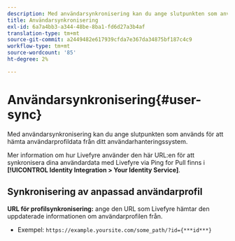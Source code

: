 ```yaml
---
description: Med användarsynkronisering kan du ange slutpunkten som används för att hämta användarprofildata från ditt användarhanteringssystem.
title: Användarsynkronisering
exl-id: 6a7a4bb3-a344-48be-8ba1-fd6d27a3b4af
translation-type: tm+mt
source-git-commit: a2449482e617939cfda7e367da34875bf187c4c9
workflow-type: tm+mt
source-wordcount: '85'
ht-degree: 2%

---
```


# Användarsynkronisering{#user-sync}

Med användarsynkronisering kan du ange slutpunkten som används för att hämta användarprofildata från ditt användarhanteringssystem.

Mer information om hur Livefyre använder den här URL:en för att synkronisera dina användardata med Livefyre via Ping for Pull finns i **[!UICONTROL Identity Integration > Your Identity Service]**.

## Synkronisering av anpassad användarprofil

**URL för profilsynkronisering:** ange den URL som Livefyre hämtar den uppdaterade informationen om användarprofilen från.
* Exempel: `https://example.yoursite.com/some_path/?id={***id***}`
